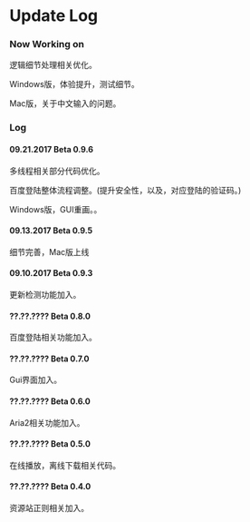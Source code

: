 # Update Log### Now Working on逻辑细节处理相关优化。Windows版，体验提升，测试细节。Mac版，关于中文输入的问题。### Log#### 09.21.2017 Beta 0.9.6多线程相关部分代码优化。百度登陆整体流程调整。(提升安全性，以及，对应登陆的验证码。)Windows版，GUI重画。。#### 09.13.2017 Beta 0.9.5细节完善，Mac版上线#### 09.10.2017 Beta 0.9.3更新检测功能加入。#### ??.??.???? Beta 0.8.0百度登陆相关功能加入。#### ??.??.???? Beta 0.7.0Gui界面加入。#### ??.??.???? Beta 0.6.0Aria2相关功能加入。#### ??.??.???? Beta 0.5.0在线播放，离线下载相关代码。#### ??.??.???? Beta 0.4.0资源站正则相关加入。